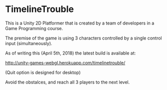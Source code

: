 # TimelineTrouble

This is a Unity 2D Platformer that is created by a team of developers in a Game Programming course.

The premise of the game is using 3 characters controlled by a single control input (simultaneously). 

As of writing this (April 5th, 2018) the latest build is available at:

http://unity-games-webgl.herokuapp.com/timelinetrouble/

(Quit option is designed for desktop)

Avoid the obstalces, and reach all 3 players to the next level.

